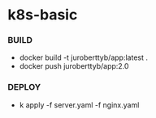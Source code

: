 # k8s-basic
### BUILD
* docker build -t juroberttyb/app:latest .
* docker push juroberttyb/app:2.0
### DEPLOY
* k apply -f server.yaml -f nginx.yaml
